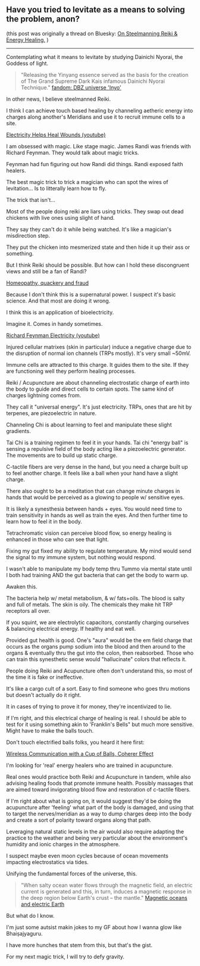 ## Have you tried to levitate as a means to solving the problem, anon?

(this post was originally a thread on Bluesky: [On Steelmanning Reiki & Energy Healing.](https://bsky.app/profile/ultimape.bsky.wovensoup.com/post/3k6nvgovryu2g) )

----

Contemplating what it means to levitate by studying Dainichi Nyorai, the Goddess of light.

> "Releasing the Yinyang essence served as the basis for the creation of The Grand Supreme Dark Kais infamous Dainichi Nyorai Technique."
> [fandom: DBZ universe 'Inyo'](https://dbzuniverse.fandom.com/wiki/Inyo)

In other news, I believe steelmanned Reiki.

I think I can achieve touch based healing by channeling aetheric energy into charges along another's Meridians and use it to recruit immune cells to a site.

[Electricity Helps Heal Wounds (youtube)](https://www.youtube.com/watch?v=BcT_4VqXhRs)

I am obsessed with magic. Like stage magic. James Randi was friends with Richard Feynman. They would talk about magic tricks.

Feynman had fun figuring out how Randi did things. Randi exposed faith healers.

The best magic trick to trick a magician who can spot the wires of levitation... Is to litterally learn how to fly.

The trick that isn't...

Most of the people doing reiki are liars using tricks. They swap out dead chickens with live ones using slight of hand.

They say they can't do it while being watched. It's like a magician's misdirection step.

They put the chicken into mesmerized state and then hide it up their ass or something.

But I think Reiki should be possible. But how can I hold these discongruent views and still be a fan of Randi?

[Homeopathy, quackery and fraud](https://www.ted.com/talks/james_randi_homeopathy_quackery_and_fraud)

Because I don't think this is a supernatural power. I suspect it's basic science. And that most are doing it wrong.

I think this is an application of bioelectricity.

Imagine it. Comes in handy sometimes.

[Richard Feynman Electricity (youtube)](https://www.youtube.com/watch?v=kS25vitrZ6g)

Injured cellular matrixes (skin in particular) induce a negative charge due to the disruption of normal ion channels (TRPs mostly). It's very small ~50mV.

Immune cells are attracted to this charge. It guides them to the site. If they are functioning well they perform healing processes.

Reiki / Acupuncture are about channeling electrostatic charge of earth into the body to guide and direct cells to certain spots. The same kind of charges lightning comes from.

They call it "universal energy". It's just electricity. TRPs, ones that are hit by terpenes, are piezoelectric in nature.

Channeling Chi is about learning to feel and manipulate these slight gradients.

Tai Chi is a training regimen to feel it in your hands. Tai chi "energy ball" is sensing a repulsive field of the body acting like a piezoelectric generator. The movements are to build up static charge.

C-tactile fibers are very dense in the hand, but you need a charge built up to feel another charge. It feels like a ball when your hand have a slight charge.

There also ought to be a meditation that can change minute charges in hands that would be perceived as a glowing to people w/ sensitive eyes.

It is likely a synesthesia between hands + eyes. You would need time to train sensitivity in hands as well as train the eyes. And then further time to learn how to feel it in the body. 

Tetrachromatic vision can perceive blood flow, so energy healing is enhanced in those who can see that light.

Fixing my gut fixed my ability to regulate temperature. My mind would send the signal to my immune system, but nothing would respond.

I wasn't able to manipulate my body temp thru Tummo via mental state until I both had training AND the gut bacteria that can get the body to warm up. 

Awaken this.

The bacteria help w/ metal metabolism, & w/ fats+oils. The blood is salty and full of metals. The skin is oily. The chemicals they make hit TRP receptors all over.

If you squint, we are electrolytic capacitors, constantly charging ourselves & balancing electrical energy. If healthy and eat well.

Provided gut health is good. One's "aura" would be the em field charge that occurs as the organs pump sodium into the blood and then around to the organs & eventually thru the gut into the colon, then reabsorbed. Those who can train this synesthetic sense would "hallucinate" colors that reflects it.

People doing Reiki and Acupuncture often don't understand this, so most of the time it is fake or ineffective. 

It's like a cargo cult of a sort. Easy to find someone who goes thru motions but doesn't actually do it right.

It in cases of trying to prove it for money, they're incentivized to lie.

If I'm right, and this electrical charge of healing is real. I should be able to test for it using something akin to 'Franklin's Bells" but much more sensitive. Might have to make the balls touch.

Don't touch electrified balls folks, you heard it here first:

[Wireless Communication with a Cup of Balls, Coherer Effect](https://www.youtube.com/watch?v=VMkdnj698-0)
 
I'm looking for 'real' energy healers who are trained in acupuncture.

Real ones would practice both Reiki and Acupuncture in tandem, while also advising healing foods that promote immune health. Possibly massages that are aimed toward invigorating blood flow and restoration of c-tactile fibers.

If I'm right about what is going on, it would suggest they'd be doing the acupuncture after 'feeling' what part of the body is damaged, and using that to target the nerves/meridian as a way to dump charges deep into the body and create a sort of polarity toward organs along that path.

Leveraging natural static levels in the air would also require adapting the practice to the weather and being very particular about the environment's humidity and ionic charges in the atmosphere.

I suspect maybe even moon cycles because of ocean movements impacting electrostatics via tides.

Unifying the fundamental forces of the universe, this.

> "When salty ocean water flows through the magnetic field, an electric current is generated and this, in turn, induces a magnetic response in the deep region below Earth's crust – the mantle."
> [Magnetic oceans and electric Earth](https://phys.org/news/2016-10-magnetic-oceans-electric-earth.html)

But what do I know.

I'm just some autsist makin jokes to my GF about how I wanna glow like Bhaiṣajyaguru.

I have more hunches that stem from this, but that's the gist.

For my next magic trick, I will try to defy gravity. 


